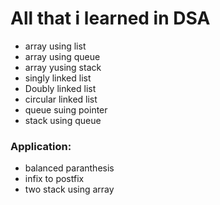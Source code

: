 # All that i learned in DSA

- array using list
- array using queue
- array yusing stack
- singly linked list
- Doubly linked list
- circular linked list
- queue suing pointer
- stack using queue

### Application:
- balanced paranthesis
- infix to postfix
- two stack using array
